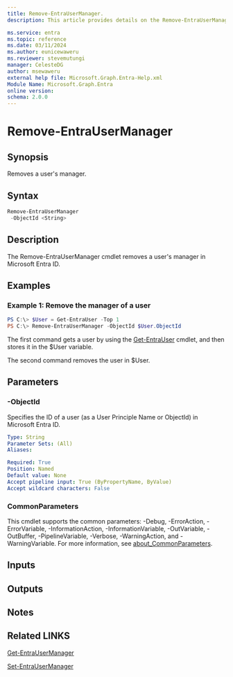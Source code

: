 ```yaml
---
title: Remove-EntraUserManager.
description: This article provides details on the Remove-EntraUserManager command.

ms.service: entra
ms.topic: reference
ms.date: 03/11/2024
ms.author: eunicewaweru
ms.reviewer: stevemutungi
manager: CelesteDG
author: msewaweru
external help file: Microsoft.Graph.Entra-Help.xml
Module Name: Microsoft.Graph.Entra
online version:
schema: 2.0.0
---
```


# Remove-EntraUserManager

## Synopsis
Removes a user's manager.

## Syntax

```powershell
Remove-EntraUserManager 
 -ObjectId <String> 
```

## Description
The Remove-EntraUserManager cmdlet removes a user's manager in Microsoft Entra ID.

## Examples

### Example 1: Remove the manager of a user
```powershell
PS C:\> $User = Get-EntraUser -Top 1
PS C:\> Remove-EntraUserManager -ObjectId $User.ObjectId
```

The first command gets a user by using the [Get-EntraUser](./Get-EntraUser.md) cmdlet, and then stores it in the $User variable.

The second command removes the user in $User.

## Parameters

### -ObjectId
Specifies the ID of a user (as a User Principle Name or ObjectId) in Microsoft Entra ID.

```yaml
Type: String
Parameter Sets: (All)
Aliases:

Required: True
Position: Named
Default value: None
Accept pipeline input: True (ByPropertyName, ByValue)
Accept wildcard characters: False
```

### CommonParameters
This cmdlet supports the common parameters: -Debug, -ErrorAction, -ErrorVariable, -InformationAction, -InformationVariable, -OutVariable, -OutBuffer, -PipelineVariable, -Verbose, -WarningAction, and -WarningVariable. For more information, see [about_CommonParameters](https://go.microsoft.com/fwlink/?LinkID=113216).

## Inputs

## Outputs

## Notes

## Related LINKS

[Get-EntraUserManager](Get-EntraUserManager.md)

[Set-EntraUserManager](Set-EntraUserManager.md)

